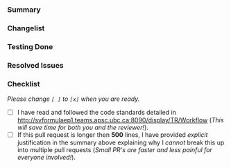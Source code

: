 ### Summary
<!-- Quick summary of changes, optional -->

### Changelist 
<!-- Give a list of the changes covered in this PR. This will help both you and the reviewer keep this PR within scope. -->

### Testing Done
<!-- Outline the testing that was done to demonstrate the changes are solid. This could be unit tests, integration tests, testing on the car, etc. Include relevant code snippets, screenshots, etc as needed. -->

### Resolved Issues
<!-- Link any issues that this PR resolved like so: `Resolves #1, #2, and #5` (Note: Using this format, Github will automatically close the issue(s) when this PR is merged in). -->

### Checklist
*Please change `[ ]` to `[x]` when you are ready.*
- [ ] I have read and followed the code standards detailed in http://svformulaep1.teams.apsc.ubc.ca:8090/display/TR/Workflow (*This will save time for both you and the reviewer!*).
- [ ] If this pull request is longer then **500** lines, I have provided *explicit* justification in the summary above explaining why I *cannot* break this up into multiple pull requests (*Small PR's are faster and less painful for everyone involved!*).
